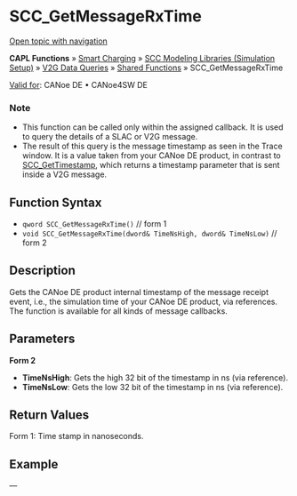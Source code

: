 # SCC_GetMessageRxTime

[Open topic with navigation](../../../../../CANoeDEFamily.htm#Topics/CAPLFunctions/SmartCharging/Functions/CAPLfunctionSCCGetMessageRxTime.md)

**CAPL Functions** » [Smart Charging](../CAPLFunctionsSmartChargingOverview.md) » [SCC Modeling Libraries (Simulation Setup)](../CAPLFunctionsSmartChargingOverview.md#BMNodeayerDLL) » [V2G Data Queries](../CAPLFunctionsSmartChargingOverview.md#V2GDataQueries) » [Shared Functions](../CAPLFunctionsSmartChargingOverview.md#V2GDataQueries) » SCC_GetMessageRxTime

[Valid for](../../../Shared/FeatureAvailability.md): CANoe DE • CANoe4SW DE

### Note

- This function can be called only within the assigned callback. It is used to query the details of a SLAC or V2G message.
- The result of this query is the message timestamp as seen in the Trace window. It is a value taken from your CANoe DE product, in contrast to [SCC_GetTimestamp](CAPLfunctionSCCGetTimestamp.md), which returns a timestamp parameter that is sent inside a V2G message.

## Function Syntax

- `qword SCC_GetMessageRxTime()` // form 1
- `void SCC_GetMessageRxTime(dword& TimeNsHigh, dword& TimeNsLow)` // form 2

## Description

Gets the CANoe DE product internal timestamp of the message receipt event, i.e., the simulation time of your CANoe DE product, via references. The function is available for all kinds of message callbacks.

## Parameters

**Form 2**

- **TimeNsHigh**: Gets the high 32 bit of the timestamp in ns (via reference).
- **TimeNsLow**: Gets the low 32 bit of the timestamp in ns (via reference).

## Return Values

Form 1: Time stamp in nanoseconds.

## Example

—